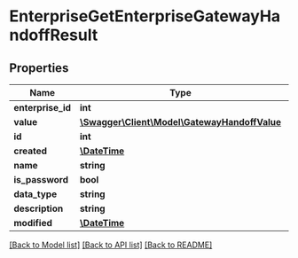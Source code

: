 # EnterpriseGetEnterpriseGatewayHandoffResult

## Properties
Name | Type | Description | Notes
------------ | ------------- | ------------- | -------------
**enterprise_id** | **int** |  | [optional] 
**value** | [**\Swagger\Client\Model\GatewayHandoffValue**](GatewayHandoffValue.md) |  | [optional] 
**id** | **int** |  | [optional] 
**created** | [**\DateTime**](\DateTime.md) |  | [optional] 
**name** | **string** |  | [optional] 
**is_password** | **bool** |  | [optional] 
**data_type** | **string** |  | [optional] 
**description** | **string** |  | [optional] 
**modified** | [**\DateTime**](\DateTime.md) |  | [optional] 

[[Back to Model list]](../README.md#documentation-for-models) [[Back to API list]](../README.md#documentation-for-api-endpoints) [[Back to README]](../README.md)


